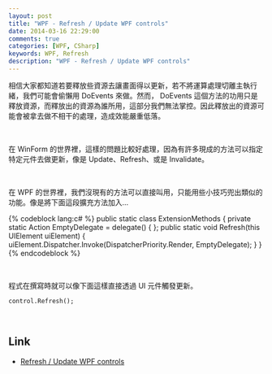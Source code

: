 ```yaml
---
layout: post
title: "WPF - Refresh / Update WPF controls"
date: 2014-03-16 22:29:00
comments: true
categories: [WPF, CSharp] 
keywords: WPF, Refresh
description: "WPF - Refresh / Update WPF controls"
---
```



相信大家都知道若要釋放些資源去讓畫面得以更新，若不將運算處理切離主執行緒，我們可能會偷懶用 DoEvents 來做。然而， DoEvents 這個方法的功用只是釋放資源，而釋放出的資源為誰所用，這部分我們無法掌控。因此釋放出的資源可能會被拿去做不相干的處理，造成效能嚴重低落。 

<!-- More -->

<br/> 

在 WinForm 的世界裡，這樣的問題比較好處理，因為有許多現成的方法可以指定特定元件去做更新，像是 Update、Refresh、或是 Invalidate。 

<br/> 

在 WPF 的世界裡，我們沒現有的方法可以直接叫用，只能用些小技巧兜出類似的功能。像是將下面這段擴充方法加入…  

{% codeblock lang:c# %}
public static class ExtensionMethods
{
   private static Action EmptyDelegate = delegate() { }; 
   public static void Refresh(this UIElement uiElement)
   {
      uiElement.Dispatcher.Invoke(DispatcherPriority.Render, EmptyDelegate);
   }
}
{% endcodeblock %}

<br/>

程式在撰寫時就可以像下面這樣直接透過 UI 元件觸發更新。 

    control.Refresh();

<br/>

Link
----
* [Refresh / Update WPF controls](http://geekswithblogs.net/NewThingsILearned/archive/2008/08/25/refresh--update-wpf-controls.aspx)
